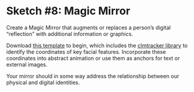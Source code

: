 # Sketch #8: Magic Mirror

Create a Magic Mirror that augments or replaces a person’s digital “reflection” with additional information or graphics.

Download [this template](08_magic_mirror.zip) to begin, which includes the [clmtracker library](https://github.com/auduno/clmtrackr) to identify the coordinates of key facial features. Incorporate these coordinates into abstract animation or use them as anchors for text or external images.

Your mirror should in some way address the relationship between our physical and digital identities.
